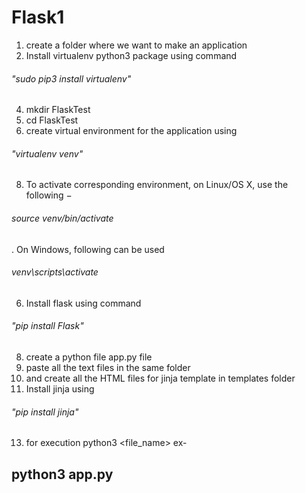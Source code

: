 # Flask1
1. create a folder where we want to make an application
2. Install virtualenv python3 package using command 
###### "sudo pip3 install virtualenv"
4. mkdir FlaskTest
5. cd FlaskTest
6. create virtual environment for the application using 
###### "virtualenv venv"
8. To activate corresponding environment, on Linux/OS X, use the following −
###### source venv/bin/activate
. On Windows, following can be used
###### venv\scripts\activate
6. Install flask using command 
###### "pip install Flask"
8. create a python file app.py file
9. paste all the text files in the same folder
10. and create all the HTML files for jinja template in templates folder
11. Install jinja using 
###### "pip install jinja"
13. for execution 
python3 <file_name>
ex-
## python3 app.py
